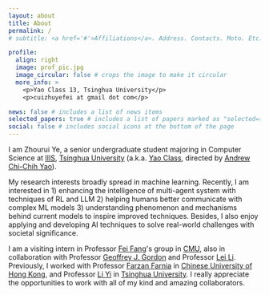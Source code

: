 ```yaml
---
layout: about
title: About
permalink: /
# subtitle: <a href='#'>Affiliations</a>. Address. Contacts. Moto. Etc.

profile:
  align: right
  image: prof_pic.jpg
  image_circular: false # crops the image to make it circular
  more_info: >
    <p>Yao Class 13, Tsinghua University</p>
    <p>cuizhuyefei at gmail dot com</p>

news: false # includes a list of news items
selected_papers: true # includes a list of papers marked as "selected={true}"
social: false # includes social icons at the bottom of the page
---
```


I am Zhourui Ye, a senior undergraduate student majoring in Computer Science at [IIIS](https://iiis.tsinghua.edu.cn/en/), [Tsinghua University](https://www.tsinghua.edu.cn/en/) (a.k.a. [Yao Class](https://iiis.tsinghua.edu.cn/en/yaoclass/), directed by [Andrew Chi-Chih Yao](https://iiis.tsinghua.edu.cn/yao/)).

My research interests broadly spread in machine learning. Recently, I am interested in 1) enhancing the intelligence of multi-agent system with techniques of RL and LLM 2) helping humans better communicate with complex ML models 3) understanding phenomenon and mechanisms behind current models to inspire improved techniques. Besides, I also enjoy applying and developing AI techniques to solve real-world challenges with societal significance. 

I am a visiting intern in Professor [Fei Fang](https://feifang.info/)'s group in [CMU](https://www.cs.cmu.edu/), also in collaboration with Professor [Geoffrey J. Gordon](https://www.cs.cmu.edu/~ggordon/) and Professor [Lei Li](https://www.cs.cmu.edu/~leili/index.html). Previously, I worked with Professor [Farzan Farnia](https://www.cse.cuhk.edu.hk/people/faculty/farzan-farnia/) in [Chinese University of Hong Kong](https://www.cuhk.edu.hk/english/index.html), and Professor [Li Yi](https://ericyi.github.io/) in [Tsinghua University](https://www.tsinghua.edu.cn/en/). I really appreciate the opportunities to work with all of my kind and amazing collaborators.
